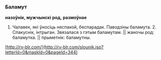 ### Баламут
**назоўнік, мужчынскі род, размоўнае**

1. Чалавек, які ўносіць неспакой, беспарадак. Паводзіны баламута. 2. Спакуснік, інтрыган. Звязалася з гэтым баламутам. || жаночы род: баламутка. || прыметнік: баламутны.

<a rel="author">[http://rv-blr.com/](http://rv-blr.com/slounik.jsp?letterId=0&maskId=0&pageId=344)</a>
